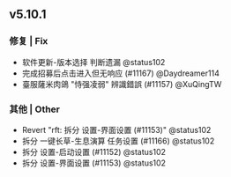 ## v5.10.1

### 修复 | Fix

* 软件更新-版本选择 判断遗漏 @status102
* 完成招募后点击进入但无响应 (#11167) @Daydreamer114
* 臺服薩米肉鴿 "恃强凌弱" 辨識錯誤 (#11157) @XuQingTW

### 其他 | Other

* Revert "rft: 拆分 设置-界面设置 (#11153)" @status102
* 拆分 一键长草-生息演算 任务设置 (#11166) @status102
* 拆分 设置-启动设置 (#11152) @status102
* 拆分 设置-界面设置 (#11153) @status102
